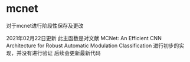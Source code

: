 # mcnet
对于mcnet进行阶段性保存及更改

2021年02月22日更新
此主函数是对文献
MCNet: An Efficient CNN Architecture for Robust Automatic Modulation Classification
进行初步的实现，并没有进行验证
后续会更新最新代码
